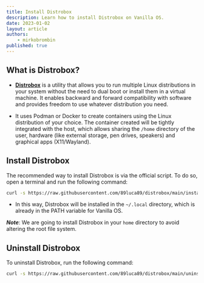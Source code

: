 ```yaml
---
title: Install Distrobox
description: Learn how to install Distrobox on Vanilla OS.
date: 2023-01-02
layout: article
authors: 
    - mirkobrombin
published: true
---
```


## What is Distrobox?

- [**Distrobox**](https://github.com/89luca89/distrobox) is a utility that allows you to run multiple Linux distributions in your system without the need to dual boot or install them in a virtual machine. It enables backward and forward compatibility with software and provides freedom to use whatever distribution you need.

- It uses Podman or Docker to create containers using the Linux distribution of your choice. The container created will be tightly integrated with the host, which allows sharing the `/home` directory of the user, hardware (like external storage, pen drives, speakers) and graphical apps (X11/Wayland).

## Install Distrobox

The recommended way to install Distrobox is via the official script. To do so, open a terminal and run the following command:

```bash
curl -s https://raw.githubusercontent.com/89luca89/distrobox/main/install | sh -s -- --next --prefix ~/.local
```

- In this way, Distrobox will be installed in the `~/.local` directory, which is already in the PATH variable for Vanilla OS. 

_**Note**_:  We are going to install Distrobox in your `home` directory to avoid altering the root file system.

## Uninstall Distrobox

To uninstall Distrobox, run the following command:

```bash
curl -s https://raw.githubusercontent.com/89luca89/distrobox/main/uninstall | sudo sh -s -- --prefix ~/.local
```
